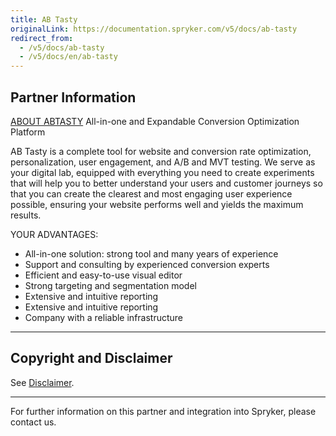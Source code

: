 ```yaml
---
title: AB Tasty
originalLink: https://documentation.spryker.com/v5/docs/ab-tasty
redirect_from:
  - /v5/docs/ab-tasty
  - /v5/docs/en/ab-tasty
---
```


## Partner Information
[ABOUT ABTASTY](https://www.abtasty.com/)
All-in-one and Expandable Conversion Optimization Platform

AB Tasty is a complete tool for website and conversion rate optimization, personalization, user engagement, and A/B and MVT testing. We serve as your digital lab, equipped with everything you need to create experiments that will help you to better understand your users and customer journeys so that you can create the clearest and most engaging user experience possible, ensuring your website performs well and yields the maximum results.

YOUR ADVANTAGES:

* All-in-one solution: strong tool and many years of experience
* Support and consulting by experienced conversion experts
* Efficient and easy-to-use visual editor
* Strong targeting and segmentation model
* Extensive and intuitive reporting
* Extensive and intuitive reporting
* Company with a reliable infrastructure

---

## Copyright and Disclaimer

See [Disclaimer](https://github.com/spryker/spryker-documentation).

---
For further information on this partner and integration into Spryker, please contact us.

<div class="hubspot-form js-hubspot-form" data-portal-id="2770802" data-form-id="163e11fb-e833-4638-86ae-a2ca4b929a41" id="hubspot-1"></div>

